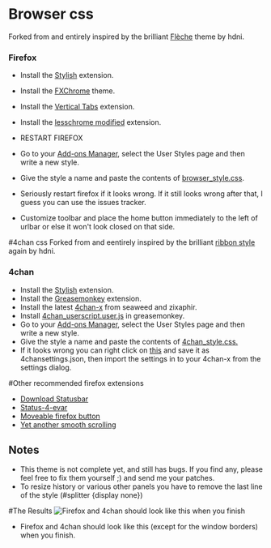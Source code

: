 # Browser css
Forked from and entirely inspired by the brilliant [Flèche](https://github.com/hdni/Fleche) theme by hdni. 

### Firefox
* Install the [Stylish](https://addons.mozilla.org/en-US/firefox/addon/stylish/) extension.
* Install the [FXChrome](https://addons.mozilla.org/en-US/firefox/addon/fxchrome/) theme.
* Install the [Vertical Tabs](https://addons.mozilla.org/en-us/firefox/addon/vertical-tabs/) extension.
* Install the [lesschrome modified](https://addons.mozilla.org/en-US/firefox/addon/lesschrome-modified/) extension.
* RESTART FIREFOX
* Go to your [Add-ons Manager](about:addons), select the User Styles page and then write a new style.
* Give the style a name and paste the contents of [browser_style.css](https://raw.github.com/offlineric/easymode/master/browser_style.css).
* Seriously restart firefox if it looks wrong. If it still looks wrong after that, I guess you can use the issues tracker.

* Customize toolbar and place the home button immediately to the left of urlbar or else it won't look closed on that side. 

#4chan css
Forked from and eentirely inspired by the brilliant [ribbon style](https://github.com/hdni/user-styles) again by hdni.

### 4chan
* Install the [Stylish](https://addons.mozilla.org/en-US/firefox/addon/stylish/) extension.
* Install the [Greasemonkey](https://addons.mozilla.org/en-US/firefox/addon/greasemonkey/) extension.
* Install the latest [4chan-x](http://seaweedchan.github.io/4chan-x/) from seaweed and zixaphir.
* Install [4chan_userscript.user.js](https://github.com/offlineric/easymode/raw/master/4chan_userscript.user.js) in greasemonkey.
* Go to your [Add-ons Manager](about:addons), select the User Styles page and then write a new style.
* Give the style a name and paste the contents of [4chan_style.css.](https://raw.github.com/offlineric/easymode/master/4chan_style.css)
* If it looks wrong you can right click on [this](https://raw.github.com/offlineric/easymode/master/4chan_x_settings.json) and save it as 4chansettings.json, then import the settings in to your 4chan-x from the settings dialog.

#Other recommended firefox extensions
* [Download Statusbar](https://addons.mozilla.org/en-us/firefox/addon/download-statusbar/)
* [Status-4-evar](https://addons.mozilla.org/en-us/firefox/addon/status-4-evar/)
* [Moveable firefox button](https://addons.mozilla.org/en-us/firefox/addon/movable-firefox-button/)
* [Yet another smooth scrolling](https://addons.mozilla.org/en-us/firefox/addon/yet-another-smooth-scrolling/)

## Notes
* This theme is not complete yet, and still has bugs. If you find any, please feel free to fix them yourself ;) and send me your patches.
* To resize history or various other panels you have to remove the last line of the style (#splitter {display none}) 

#The Results
![Firefox and 4chan should look like this when you finish](https://raw.github.com/offlineric/easymode/master/Screenshot%20from%202013-06-26%2009:06:55.png "The Results")
* Firefox and 4chan should look like this (except for the window borders) when you finish. 
